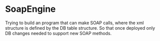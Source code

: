 # SoapEngine
Trying to build an program that can make SOAP calls, where the xml structure is defined by the DB table structure. So that once deployed only DB changes needed to support new SOAP methods.
